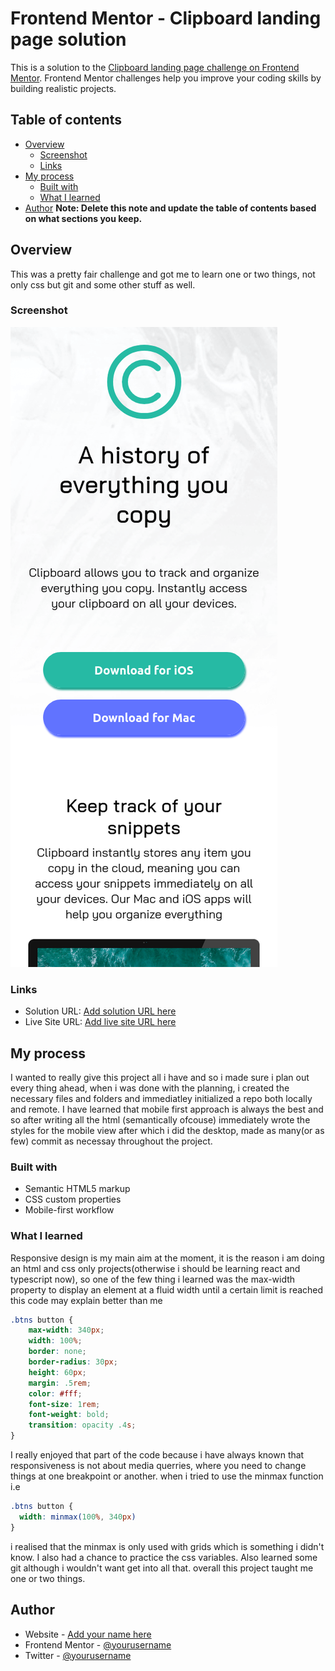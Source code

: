 # Frontend Mentor - Clipboard landing page solution

This is a solution to the [Clipboard landing page challenge on Frontend Mentor](https://www.frontendmentor.io/challenges/clipboard-landing-page-5cc9bccd6c4c91111378ecb9). Frontend Mentor challenges help you improve your coding skills by building realistic projects. 

## Table of contents

- [Overview](#overview)
  - [Screenshot](#screenshot)
  - [Links](#links)
- [My process](#my-process)
  - [Built with](#built-with)
  - [What I learned](#what-i-learned)
- [Author](#author)
**Note: Delete this note and update the table of contents based on what sections you keep.**

## Overview
This was a pretty fair challenge and got me to learn one or two things, not only css but git and some other stuff as well.

### Screenshot

![](./images/screenshot.png)

### Links

- Solution URL: [Add solution URL here](https://github.com/mukwende2000/clipboard)
- Live Site URL: [Add live site URL here](https://your-live-site-url.com)

## My process
I wanted to really give this project all i have and so i made sure i plan out every thing ahead,
when i was done with the planning, i created the necessary files and folders and immediatley initialized
a repo both locally and remote. I have learned that mobile first approach is always the best and so after
writing all the html (semantically ofcouse) immediately wrote the styles for the mobile view after which
i did the desktop, made as many(or as few) commit as necessay throughout the project.
### Built with

- Semantic HTML5 markup
- CSS custom properties
- Mobile-first workflow

### What I learned
Responsive design is my main aim at the moment, it is the reason i am doing an html and css only projects(otherwise i should be learning react and typescript now), so one of the few thing i learned was the max-width property to display an element at a fluid width until a certain limit is reached
this code may explain better than me
```css
.btns button {
    max-width: 340px;
    width: 100%;
    border: none;
    border-radius: 30px;
    height: 60px;
    margin: .5rem;
    color: #fff;
    font-size: 1rem;
    font-weight: bold;
    transition: opacity .4s;
}
```
I really enjoyed that part of the code because i have always known that responsiveness is not about media querries, where you need to change things at one breakpoint or another. when i tried to use the minmax function i.e
```css
.btns button {
  width: minmax(100%, 340px)
}
```
i  realised that the minmax is only used with grids which is something i didn't know.
I also had a chance to practice the css variables. Also learned some git although i wouldn't want get into all that.
overall this project taught me one or two things.

## Author

- Website - [Add your name here](https://www.your-site.com)
- Frontend Mentor - [@yourusername](https://www.frontendmentor.io/profile/mukwende2000)
- Twitter - [@yourusername](https://www.twitter.com/mukwende16)
